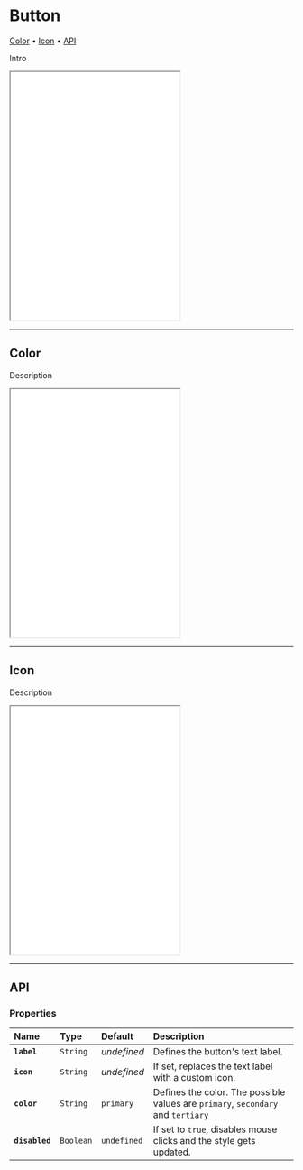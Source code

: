 # Button

[Color](components/button#color) • [Icon](components/button#icon) • [API](components/button#api)

Intro 

<iframe src="./assets/demos/button/main.html" height="440px"></iframe>

---

## Color

Description

<iframe src="./assets/demos/button/color.html" height="440px"></iframe>

---

## Icon

Description

<iframe src="./assets/demos/button/icon.html" height="440px"></iframe>

---

## API

### Properties

| Name | Type | Default | Description |
| :-- | :-- | :-- | :-- |
| **`label`** | `String` | _undefined_ | Defines the button's text label. |
| **`icon`** | `String` | _undefined_ | If set, replaces the text label with a custom icon. |
| **`color`** | `String` | `primary` | Defines the color. The possible values are `primary`, `secondary` and `tertiary` |
| **`disabled`** | `Boolean` | `undefined` | If set to `true`, disables mouse clicks and the style gets updated. |